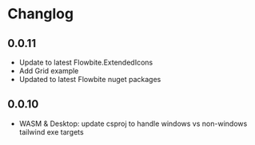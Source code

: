 # Changlog

## 0.0.11

- Update to latest Flowbite.ExtendedIcons
- Add Grid example
- Updated to latest Flowbite nuget packages

## 0.0.10

- WASM & Desktop: update csproj to handle windows vs non-windows tailwind exe targets
